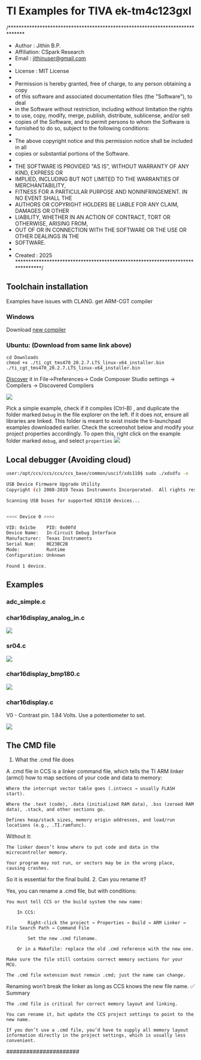 # TI Examples for TIVA ek-tm4c123gxl


/******************************************************************************
 * Author   : Jithin B.P.
 * Affiliation: CSpark Research
 * Email    : jithinuser@gmail.com
 *
 * License  : MIT License
 *
 * Permission is hereby granted, free of charge, to any person obtaining a copy
 * of this software and associated documentation files (the "Software"), to deal
 * in the Software without restriction, including without limitation the rights
 * to use, copy, modify, merge, publish, distribute, sublicense, and/or sell
 * copies of the Software, and to permit persons to whom the Software is
 * furnished to do so, subject to the following conditions:
 *
 * The above copyright notice and this permission notice shall be included in all
 * copies or substantial portions of the Software.
 *
 * THE SOFTWARE IS PROVIDED "AS IS", WITHOUT WARRANTY OF ANY KIND, EXPRESS OR
 * IMPLIED, INCLUDING BUT NOT LIMITED TO THE WARRANTIES OF MERCHANTABILITY,
 * FITNESS FOR A PARTICULAR PURPOSE AND NONINFRINGEMENT. IN NO EVENT SHALL THE
 * AUTHORS OR COPYRIGHT HOLDERS BE LIABLE FOR ANY CLAIM, DAMAGES OR OTHER
 * LIABILITY, WHETHER IN AN ACTION OF CONTRACT, TORT OR OTHERWISE, ARISING FROM,
 * OUT OF OR IN CONNECTION WITH THE SOFTWARE OR THE USE OR OTHER DEALINGS IN THE
 * SOFTWARE.
 *
 * Created  : 2025
 ******************************************************************************/

## Toolchain installation


Examples have issues with CLANG. get ARM-CGT compiler

### Windows
Download [new compiler](https://www.ti.com/tool/ARM-CGT#downloads)

### Ubuntu: (Download from same link above)

```
cd Downloads
chmod +x ./ti_cgt_tms470_20.2.7.LTS_linux-x64_installer.bin
./ti_cgt_tms470_20.2.7.LTS_linux-x64_installer.bin
```

[Discover](https://software-dl.ti.com/ccs/esd/documents/ccs_compiler-installation-selection.html#compiler-discovery) it in File->Preferences-> Code Composer Studio settings -> Compilers -> Discovered Compilers

![](docs/images/compiler.png)

Pick a simple example, check if it compiles (Ctrl-B) , and duplicate the folder marked `Debug` in the file explorer on the left. If it does not, ensure all libraries are linked. This folder is meant to exist inside the ti-launchpad examples downloaded earlier. Check the screenshot below and modify your project properties accordingly. To open this, right click on the example folder marked `debug`, and select `properties`
![](docs/images/include.png)

## Local debugger (Avoiding cloud)

```bash
user:/opt/ccs/ccs/ccs/ccs_base/common/uscif/xds110$ sudo ./xdsdfu -e

USB Device Firmware Upgrade Utility
Copyright (c) 2008-2019 Texas Instruments Incorporated.  All rights reserved.

Scanning USB buses for supported XDS110 devices...


<<<< Device 0 >>>>

VID: 0x1cbe    PID: 0x00fd
Device Name:   In-Circuit Debug Interface
Manufacturer:  Texas Instruments
Serial Num:    0E23BC2B
Mode:          Runtime
Configuration: Unknown

Found 1 device.
```


## Examples

### adc_simple.c

### char16display_analog_in.c

![](docs/images/ADC.jpeg)

### sr04.c

![](docs/images/sr04.jpeg)

### char16display_bmp180.c

![](docs/images/BMP180.webp)

### char16display.c

V0 - Contrast pin. 1.84 Volts. Use a potentiometer to set.

![](docs/images/display.jpeg)






## The CMD file


1. What the .cmd file does

A .cmd file in CCS is a linker command file, which tells the TI ARM linker (armcl) how to map sections of your code and data to memory:

    Where the interrupt vector table goes (.intvecs → usually FLASH start).

    Where the .text (code), .data (initialized RAM data), .bss (zeroed RAM data), .stack, and other sections go.

    Defines heap/stack sizes, memory origin addresses, and load/run locations (e.g., .TI.ramfunc).

Without it:

    The linker doesn’t know where to put code and data in the microcontroller memory.

    Your program may not run, or vectors may be in the wrong place, causing crashes.

So it is essential for the final build.
2. Can you rename it?

Yes, you can rename a .cmd file, but with conditions:

    You must tell CCS or the build system the new name:

        In CCS:

            Right-click the project → Properties → Build → ARM Linker → File Search Path → Command File

            Set the new .cmd filename.

        Or in a Makefile: replace the old .cmd reference with the new one.

    Make sure the file still contains correct memory sections for your MCU.

    The .cmd file extension must remain .cmd; just the name can change.

Renaming won’t break the linker as long as CCS knows the new file name.
✅ Summary

    The .cmd file is critical for correct memory layout and linking.

    You can rename it, but update the CCS project settings to point to the new name.

    If you don’t use a .cmd file, you’d have to supply all memory layout information directly in the project settings, which is usually less convenient.

######################






